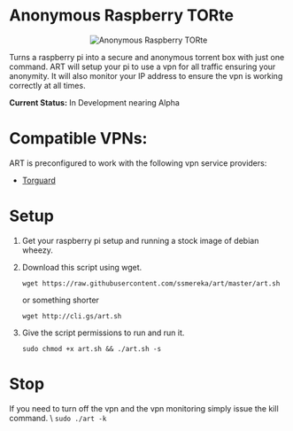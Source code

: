 Anonymous Raspberry TORte
=========================

<p align="center">
  <img src="http://i.imgur.com/pTzupF0.jpg?1" alt="Anonymous Raspberry TORte"/>
</p>


Turns a raspberry pi into a secure and anonymous torrent box with just one command.  ART will setup your pi to use a vpn for all traffic ensuring your anonymity.  It will also monitor your IP address to ensure the vpn is working correctly at all times.

**Current Status:** In Development nearing Alpha

# Compatible VPNs:
ART is preconfigured to work with the following vpn service providers:

  * [Torguard](https://torguard.net/)

# Setup

  1. Get your raspberry pi setup and running a stock image of debian wheezy.
  2. Download this script using wget.

      `wget https://raw.githubusercontent.com/ssmereka/art/master/art.sh`
      
      or something shorter
      
      `wget http://cli.gs/art.sh`
      
  3. Give the script permissions to run and run it.

      `sudo chmod +x art.sh && ./art.sh -s`
      
# Stop
If you need to turn off the vpn and the vpn monitoring simply issue the kill command. \\
`sudo ./art -k`



